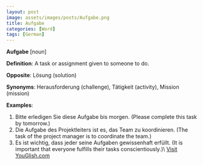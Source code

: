 ```yaml
---
layout: post
image: assets/images/posts/Aufgabe.png
title: Aufgabe
categories: [Word]
tags: [German]
---
```


**Aufgabe** [noun]

**Definition**: A task or assignment given to someone to do.

**Opposite**: Lösung (solution)

**Synonyms**: Herausforderung (challenge), Tätigkeit (activity), Mission (mission)

**Examples**:
1. Bitte erledigen Sie diese Aufgabe bis morgen. (Please complete this task by tomorrow.)
2. Die Aufgabe des Projektleiters ist es, das Team zu koordinieren. (The task of the project manager is to coordinate the team.)
3. Es ist wichtig, dass jeder seine Aufgaben gewissenhaft erfüllt. (It is important that everyone fulfills their tasks conscientiously.)\ <a id="yg-widget-0" class="youglish-widget" data-query="Aufgabe" data-lang="german" data-components="8412" data-auto-start="0" data-bkg-color="theme_light" data-title="How%20to%20pronounce%20Aufgabe%20in%20German"  rel="nofollow" href="https://youglish.com">Visit YouGlish.com</a><script async src="https://youglish.com/public/emb/widget.js" charset="utf-8"></script>